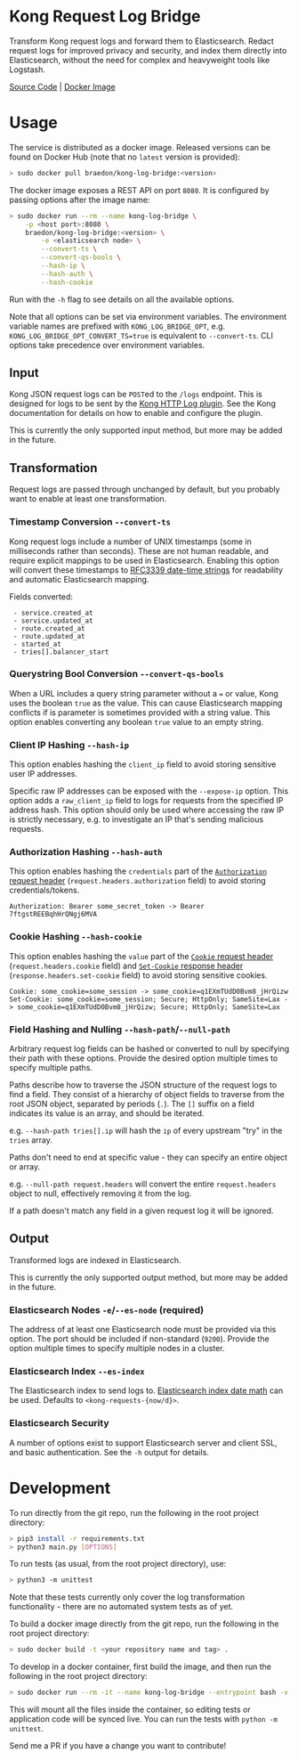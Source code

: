 Kong Request Log Bridge
====
Transform Kong request logs and forward them to Elasticsearch. Redact request logs for improved privacy and security, and index them directly into Elasticsearch, without the need for complex and heavyweight tools like Logstash.

[Source Code](https://github.com/braedon/kong-log-bridge) | [Docker Image](https://hub.docker.com/r/braedon/kong-log-bridge)

# Usage
The service is distributed as a docker image. Released versions can be found on Docker Hub (note that no `latest` version is provided):

```bash
> sudo docker pull braedon/kong-log-bridge:<version>
```

The docker image exposes a REST API on port `8080`. It is configured by passing options after the image name:
```bash
> sudo docker run --rm --name kong-log-bridge \
    -p <host port>:8080 \
    braedon/kong-log-bridge:<version> \
        -e <elasticsearch node> \
        --convert-ts \
        --convert-qs-bools \
        --hash-ip \
        --hash-auth \
        --hash-cookie
```
Run with the `-h` flag to see details on all the available options.

Note that all options can be set via environment variables. The environment variable names are prefixed with `KONG_LOG_BRIDGE_OPT`, e.g. `KONG_LOG_BRIDGE_OPT_CONVERT_TS=true` is equivalent to `--convert-ts`. CLI options take precedence over environment variables.

## Input
Kong JSON request logs can be `POST`ed to the `/logs` endpoint. This is designed for logs to be sent by the [Kong HTTP Log plugin](https://docs.konghq.com/hub/kong-inc/http-log/). See the Kong documentation for details on how to enable and configure the plugin.

This is currently the only supported input method, but more may be added in the future.

## Transformation
Request logs are passed through unchanged by default, but you probably want to enable at least one transformation.

### Timestamp Conversion `--convert-ts`
Kong request logs include a number of UNIX timestamps (some in milliseconds rather than seconds). These are not human readable, and require explicit mappings to be used in Elasticsearch. Enabling this option will convert these timestamps to [RFC3339 date-time strings](https://www.ietf.org/rfc/rfc3339.txt) for readability and automatic Elasticsearch mapping.

Fields converted:
```
 - service.created_at
 - service.updated_at
 - route.created_at
 - route.updated_at
 - started_at
 - tries[].balancer_start
```

### Querystring Bool Conversion `--convert-qs-bools`
When a URL includes a query string parameter without a `=` or value, Kong uses the boolean `true` as the value. This can cause Elasticsearch mapping conflicts if is parameter is sometimes provided with a string value. This option enables converting any boolean `true` value to an empty string.

### Client IP Hashing `--hash-ip`
This option enables hashing the `client_ip` field to avoid storing sensitive user IP addresses.

Specific raw IP addresses can be exposed with the `--expose-ip` option. This option adds a `raw_client_ip` field to logs for requests from the specified IP address hash. This option should only be used where accessing the raw IP is strictly necessary, e.g. to investigate an IP that's sending malicious requests.

### Authorization Hashing `--hash-auth`
This option enables hashing the `credentials` part of the [`Authorization` request header](https://developer.mozilla.org/en-US/docs/Web/HTTP/Headers/Authorization) (`request.headers.authorization` field) to avoid storing credentials/tokens.

```
Authorization: Bearer some_secret_token -> Bearer 7ftgstREEBqhHrQNgj6MVA
```

### Cookie Hashing `--hash-cookie`
This option enables hashing the `value` part of the [`Cookie` request header](https://developer.mozilla.org/en-US/docs/Web/HTTP/Headers/Cookie) (`request.headers.cookie` field) and [`Set-Cookie` response header](https://developer.mozilla.org/en-US/docs/Web/HTTP/Headers/Set-Cookie) (`response.headers.set-cookie` field) to avoid storing sensitive cookies.

```
Cookie: some_cookie=some_session -> some_cookie=q1EXmTUdD0Bvm8_jHrQizw
Set-Cookie: some_cookie=some_session; Secure; HttpOnly; SameSite=Lax -> some_cookie=q1EXmTUdD0Bvm8_jHrQizw; Secure; HttpOnly; SameSite=Lax
```

### Field Hashing and Nulling `--hash-path`/`--null-path`
Arbitrary request log fields can be hashed or converted to null by specifying their path with these options. Provide the desired option multiple times to specify multiple paths.

Paths describe how to traverse the JSON structure of the request logs to find a field. They consist of a hierarchy of object fields to traverse from the root JSON object, separated by periods (`.`). The `[]` suffix on a field indicates its value is an array, and should be iterated.

e.g. `--hash-path tries[].ip` will hash the `ip` of every upstream "try" in the `tries` array.

Paths don't need to end at specific value - they can specify an entire object or array.

e.g. `--null-path request.headers` will convert the entire `request.headers` object to null, effectively removing it from the log.

If a path doesn't match any field in a given request log it will be ignored.

## Output
Transformed logs are indexed in Elasticsearch.

This is currently the only supported output method, but more may be added in the future.

### Elasticsearch Nodes `-e`/`--es-node` (required)
The address of at least one Elasticsearch node must be provided via this option. The port should be included if non-standard (`9200`). Provide the option multiple times to specify multiple nodes in a cluster.

### Elasticsearch Index `--es-index`
The Elasticsearch index to send logs to. [Elasticsearch index date math](https://www.elastic.co/guide/en/elasticsearch/reference/current/date-math-index-names.html) can be used. Defaults to `<kong-requests-{now/d}>`.

### Elasticsearch Security
A number of options exist to support Elasticsearch server and client SSL, and basic authentication. See the `-h` output for details.

# Development
To run directly from the git repo, run the following in the root project directory:
```bash
> pip3 install -r requirements.txt
> python3 main.py [OPTIONS]
```
To run tests (as usual, from the root project directory), use:
```bash
> python3 -m unittest
```
Note that these tests currently only cover the log transformation functionality - there are no automated system tests as of yet.

To build a docker image directly from the git repo, run the following in the root project directory:
```bash
> sudo docker build -t <your repository name and tag> .
```

To develop in a docker container, first build the image, and then run the following in the root project directory:
```bash
> sudo docker run --rm -it --name kong-log-bridge --entrypoint bash -v $(pwd):/app <your repository name and tag>
```
This will mount all the files inside the container, so editing tests or application code will be synced live. You can run the tests with `python -m unittest`.

Send me a PR if you have a change you want to contribute!
